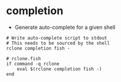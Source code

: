 # completion

- Generate auto-complete for a given shell

```shell
# Write auto-complete script to stdout
# This needs to be sourced by the shell
rclone completion fish -
```

```fish
# rclone.fish
if command -q rclone
    eval $(rclone completion fish -)
end
```
